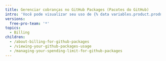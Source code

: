 ```yaml
---
title: Gerenciar cobranças no GitHub Packages (Pacotes do GitHub)
intro: 'Você pode visualizar seu uso de {% data variables.product.prodname_registry %} e definir um limite de gastos para {% data variables.product.prodname_registry %}.'
versions:
  free-pro-team: '*'
topics:
  - Billing
children:
  - /about-billing-for-github-packages
  - /viewing-your-github-packages-usage
  - /managing-your-spending-limit-for-github-packages
---
```


